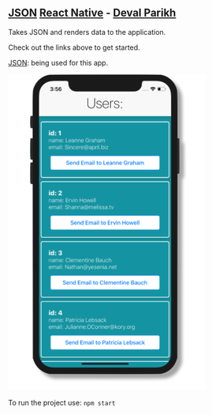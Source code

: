 
## [JSON](https://jsonplaceholder.typicode.com/users) [React Native](http://facebook.github.io/react-native/) - [Deval Parikh](http://devalparikh.me)

Takes JSON and renders data to the application.

Check out the links above to get started.

[JSON](https://jsonplaceholder.typicode.com/users): being used for this app.



![ScreenShot](https://github.com/devalparikh/ReactNativeJsonRender/blob/master/ScreenshotofJsonReader.png?raw=true)

To run the project use: `npm start`
